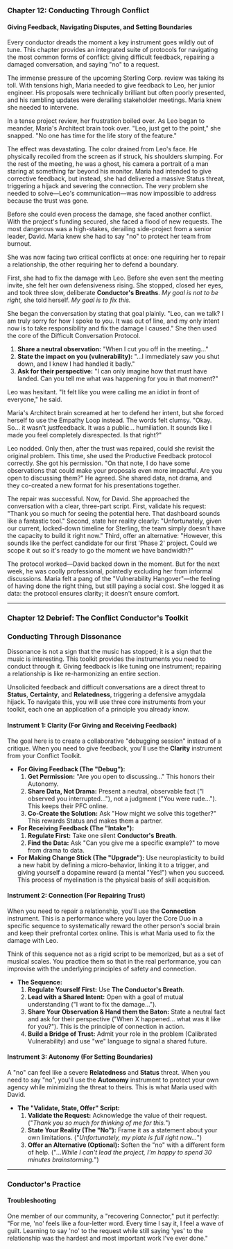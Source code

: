 ### **Chapter 12: Conducting Through Conflict**
#### Giving Feedback, Navigating Disputes, and Setting Boundaries

Every conductor dreads the moment a key instrument goes wildly out of tune. This chapter provides an integrated suite of protocols for navigating the most common forms of conflict: giving difficult feedback, repairing a damaged conversation, and saying "no" to a request.

The immense pressure of the upcoming Sterling Corp. review was taking its toll. With tensions high, Maria needed to give feedback to Leo, her junior engineer. His proposals were technically brilliant but often poorly presented, and his rambling updates were derailing stakeholder meetings. Maria knew she needed to intervene.

In a tense project review, her frustration boiled over. As Leo began to meander, Maria's Architect brain took over. "Leo, just get to the point," she snapped. "No one has time for the life story of the feature."

The effect was devastating. The color drained from Leo's face. He physically recoiled from the screen as if struck, his shoulders slumping. For the rest of the meeting, he was a ghost, his camera a portrait of a man staring at something far beyond his monitor. Maria had intended to give corrective feedback, but instead, she had delivered a massive Status threat, triggering a hijack and severing the connection. The very problem she needed to solve—Leo's communication—was now impossible to address because the trust was gone.

Before she could even process the damage, she faced another conflict. With the project's funding secured, she faced a flood of new requests. The most dangerous was a high-stakes, derailing side-project from a senior leader, David. Maria knew she had to say "no" to protect her team from burnout.

She was now facing two critical conflicts at once: one requiring her to repair a relationship, the other requiring her to defend a boundary.

First, she had to fix the damage with Leo. Before she even sent the meeting invite, she felt her own defensiveness rising. She stopped, closed her eyes, and took three slow, deliberate **Conductor's Breaths**. *My goal is not to be right,* she told herself. *My goal is to fix this.*

She began the conversation by stating that goal plainly. "Leo, can we talk? I am truly sorry for how I spoke to you. It was out of line, and my only intent now is to take responsibility and fix the damage I caused." She then used the core of the Difficult Conversation Protocol.
1.  **Share a neutral observation:** "When I cut you off in the meeting..."
2.  **State the impact on you (vulnerability):** "...I immediately saw you shut down, and I knew I had handled it badly."
3.  **Ask for their perspective:** "I can only imagine how that must have landed. Can you tell me what was happening for you in that moment?"

Leo was hesitant. "It felt like you were calling me an idiot in front of everyone," he said.

Maria's Architect brain screamed at her to defend her intent, but she forced herself to use the Empathy Loop instead. The words felt clumsy. "Okay. So... it wasn't justfeedback. It was a public... humiliation. It sounds like I made you feel completely disrespected. Is that right?"

Leo nodded. Only then, after the trust was repaired, could she revisit the original problem. This time, she used the Productive Feedback protocol correctly. She got his permission. "On that note, I do have some observations that could make your proposals even more impactful. Are you open to discussing them?" He agreed. She shared data, not drama, and they co-created a new format for his presentations together.

The repair was successful. Now, for David. She approached the conversation with a clear, three-part script. First, validate his request: "Thank you so much for seeing the potential here. That dashboard sounds like a fantastic tool." Second, state her reality clearly: "Unfortunately, given our current, locked-down timeline for Sterling, the team simply doesn't have the capacity to build it right now." Third, offer an alternative: "However, this sounds like the perfect candidate for our first 'Phase 2' project. Could we scope it out so it's ready to go the moment we have bandwidth?"

The protocol worked—David backed down in the moment. But for the next week, he was coolly professional, pointedly excluding her from informal discussions. Maria felt a pang of the "Vulnerability Hangover"—the feeling of having done the right thing, but still paying a social cost. She logged it as data: the protocol ensures clarity; it doesn't ensure comfort.

---
### **Chapter 12 Debrief: The Conflict Conductor's Toolkit**

### Conducting Through Dissonance
Dissonance is not a sign that the music has stopped; it is a sign that the music is interesting. This toolkit provides the instruments you need to conduct through it. Giving feedback is like tuning one instrument; repairing a relationship is like re-harmonizing an entire section.

Unsolicited feedback and difficult conversations are a direct threat to **Status**, **Certainty**, and **Relatedness**, triggering a defensive amygdala hijack. To navigate this, you will use three core instruments from your toolkit, each one an application of a principle you already know.

#### **Instrument 1: Clarity (For Giving and Receiving Feedback)**
The goal here is to create a collaborative "debugging session" instead of a critique. When you need to give feedback, you'll use the **Clarity** instrument from your Conflict Toolkit.

*   **For Giving Feedback (The "Debug"):**
    1.  **Get Permission:** "Are you open to discussing..." This honors their Autonomy.
    2.  **Share Data, Not Drama:** Present a neutral, observable fact ("I observed you interrupted..."), not a judgment ("You were rude..."). This keeps their PFC online.
    3.  **Co-Create the Solution:** Ask "How might we solve this together?" This rewards Status and makes them a partner.
*   **For Receiving Feedback (The "Intake"):**
    1.  **Regulate First:** Take one silent **Conductor's Breath**.
    2.  **Find the Data:** Ask "Can you give me a specific example?" to move from drama to data.
*   **For Making Change Stick (The "Upgrade"):**
    Use neuroplasticity to build a new habit by defining a micro-behavior, linking it to a trigger, and giving yourself a dopamine reward (a mental "Yes!") when you succeed. This process of myelination is the physical basis of skill acquisition.

#### **Instrument 2: Connection (For Repairing Trust)**
When you need to repair a relationship, you'll use the **Connection** instrument. This is a performance where you layer the Core Duo in a specific sequence to systematically reward the other person's social brain and keep their prefrontal cortex online. This is what Maria used to fix the damage with Leo.

Think of this sequence not as a rigid script to be memorized, but as a set of musical scales. You practice them so that in the real performance, you can improvise with the underlying principles of safety and connection.

*   **The Sequence:**
    1.  **Regulate Yourself First:** Use **The Conductor's Breath**.
    2.  **Lead with a Shared Intent:** Open with a goal of mutual understanding ("I want to fix the damage...").
    3.  **Share Your Observation & Hand them the Baton:** State a neutral fact and ask for their perspective ("When X happened... what was it like for you?"). This is the principle of connection in action.
    4.  **Build a Bridge of Trust:** Admit your role in the problem (Calibrated Vulnerability) and use "we" language to signal a shared future.

#### **Instrument 3: Autonomy (For Setting Boundaries)**
A "no" can feel like a severe **Relatedness** and **Status** threat. When you need to say "no", you'll use the **Autonomy** instrument to protect your own agency while minimizing the threat to theirs. This is what Maria used with David.

*   **The "Validate, State, Offer" Script:**
    1.  **Validate the Request:** Acknowledge the value of their request. ("*Thank you so much for thinking of me for this.*")
    2.  **State Your Reality (The "No"):** Frame it as a statement about your own limitations. ("*Unfortunately, my plate is full right now...*")
    3.  **Offer an Alternative (Optional):** Soften the "no" with a different form of help. ("*...While I can't lead the project, I'm happy to spend 30 minutes brainstorming.*")

---
### **Conductor's Practice**

#### **Troubleshooting**
One member of our community, a "recovering Connector," put it perfectly: "For me, 'no' feels like a four-letter word. Every time I say it, I feel a wave of guilt. Learning to say 'no' to the request while still saying 'yes' to the relationship was the hardest and most important work I've ever done."
      